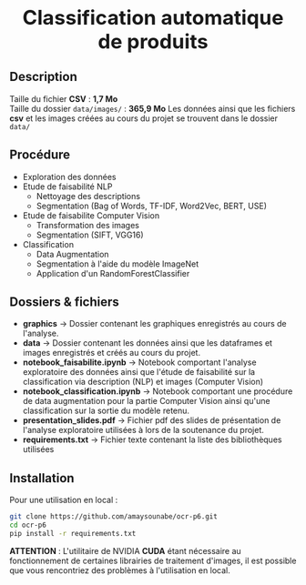 <h1 style="text-align: center; font-size: 35px;">Classification automatique de produits</h1>

## Description
Taille du fichier **CSV** : **1,7 Mo** <br>
Taille du dossier `data/images/` : **365,9 Mo**
Les données ainsi que les fichiers **csv** et les images créées au cours du projet se trouvent dans le dossier `data/`

## Procédure
- Exploration des données
- Etude de faisabilité NLP
    - Nettoyage des descriptions
    - Segmentation (Bag of Words, TF-IDF, Word2Vec, BERT, USE)
- Etude de faisabilite Computer Vision
    - Transformation des images
    - Segmentation (SIFT, VGG16)
- Classification
    - Data Augmentation
    - Segmentation à l'aide du modèle ImageNet
    - Application d'un RandomForestClassifier


## Dossiers & fichiers
- **graphics** &rarr; Dossier contenant les graphiques enregistrés au cours de l'analyse.
- **data** &rarr; Dossier contenant les données ainsi que les dataframes et images enregistrés et créés au cours du projet.
- **notebook_faisabilite.ipynb** &rarr; Notebook comportant l'analyse exploratoire des données ainsi que l'étude de faisabilité sur la classification via description (NLP) et images (Computer Vision)
- **notebook_classification.ipynb** &rarr; Notebook comportant une procédure de data augmentation pour la partie Computer Vision ainsi qu'une classification sur la sortie du modèle retenu.
- **presentation_slides.pdf** &rarr; Fichier pdf des slides de présentation de l'analyse exploratoire utilisées à lors de la soutenance du projet.
- **requirements.txt** &rarr; Fichier texte contenant la liste des bibliothèques utilisées

## Installation
Pour une utilisation en local :

```bash
git clone https://github.com/amaysounabe/ocr-p6.git
cd ocr-p6
pip install -r requirements.txt
```

**ATTENTION** : L'utilitaire de NVIDIA **CUDA** étant nécessaire au fonctionnement de certaines librairies de traitement d'images, il est possible que vous rencontriez des problèmes à l'utilisation en local.
